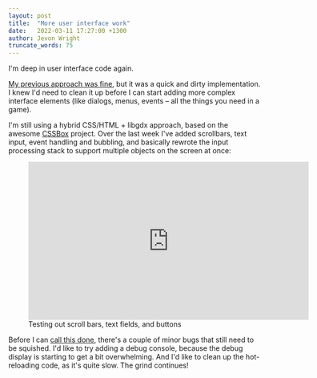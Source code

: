 ```yaml
---
layout: post
title:  "More user interface work"
date:   2022-03-11 17:27:00 +1300
author: Jevon Wright
truncate_words: 75
---
```


I'm deep in user interface code again.

[My previous approach was fine](/2021/12/10/user-interfaces), but it was a quick and dirty implementation. I knew I'd need to
clean it up before I can start adding more complex interface elements (like dialogs,
menus, events – all the things you need in a game).

I'm still using a hybrid CSS/HTML + libgdx approach, based on the awesome [CSSBox](https://github.com/radkovo/CSSBox) project.
Over the last week I've added scrollbars, text input, event handling and bubbling,
and basically rewrote the input processing stack to support multiple objects on the screen at once:

<figure class="video">
  <iframe width="560" height="315" src="https://www.youtube.com/embed/Z8cOFScfV_o" title="YouTube video player" frameborder="0" allow="accelerometer; autoplay; clipboard-write; encrypted-media; gyroscope; picture-in-picture" allowfullscreen></iframe>
  <figcaption>Testing out scroll bars, text fields, and buttons</figcaption>
</figure>

Before I can [call this done](/2022/01/12/draft-timeline), there's a couple of minor bugs
that still need to be squished. I'd like to try adding a debug console, because
the debug display is starting to get a bit overwhelming. And I'd like to
clean up the hot-reloading code, as it's quite slow. The grind continues!
